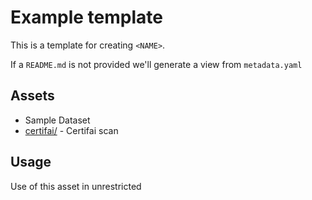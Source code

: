 # Example template
This is a template for creating `<NAME>`.

If a `README.md` is not provided we'll generate a view from `metadata.yaml`

## Assets
* Sample Dataset
* [certifai/](certifai/) - Certifai scan

## Usage
Use of this asset in unrestricted
